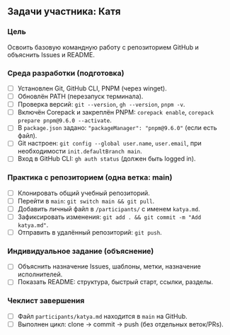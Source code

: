 ## Задачи участника: Катя

### Цель
Освоить базовую командную работу с репозиторием GitHub и объяснить Issues и README.

### Среда разработки (подготовка)
- [ ] Установлен Git, GitHub CLI, PNPM (через winget).
- [ ] Обновлён PATH (перезапуск терминала).
- [ ] Проверка версий: `git --version`, `gh --version`, `pnpm -v`.
- [ ] Включён Corepack и закреплён PNPM: `corepack enable`, `corepack prepare pnpm@9.6.0 --activate`.
- [ ] В `package.json` задано: `"packageManager": "pnpm@9.6.0"` (если есть файл).
- [ ] Git настроен: `git config --global user.name`, `user.email`, при необходимости `init.defaultBranch main`.
- [ ] Вход в GitHub CLI: `gh auth status` (должен быть logged in).

### Практика с репозиторием (одна ветка: main)
- [ ] Клонировать общий учебный репозиторий.
- [ ] Перейти в `main`: `git switch main && git pull`.
- [ ] Добавить личный файл в `/participants/` с именем `katya.md`.
- [ ] Зафиксировать изменения: `git add . && git commit -m "Add katya.md"`.
- [ ] Отправить в удалённый репозиторий: `git push`.

### Индивидуальное задание (объяснение)
- [ ] Объяснить назначение Issues, шаблоны, метки, назначение исполнителей.
- [ ] Показать README: структура, быстрый старт, ссылки, разделы.

### Чеклист завершения
- [ ] Файл `participants/katya.md` находится в `main` на GitHub.
- [ ] Выполнен цикл: clone → commit → push (без отдельных веток/PRs).
